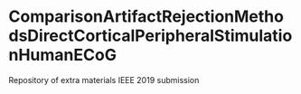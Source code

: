 # ComparisonArtifactRejectionMethodsDirectCorticalPeripheralStimulationHumanECoG
Repository of extra materials IEEE 2019 submission
